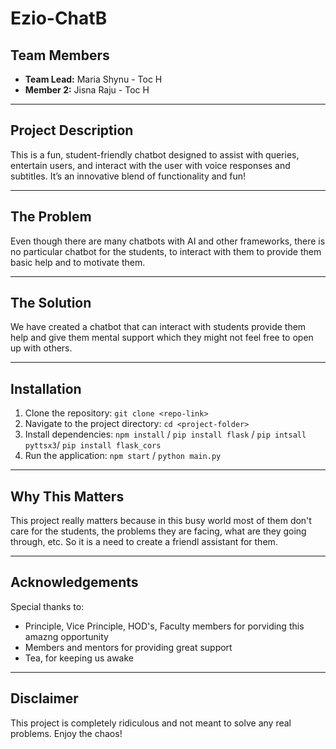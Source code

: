 # Ezio-ChatB

## Team Members

- **Team Lead:** Maria Shynu - Toc H
- **Member 2:** Jisna Raju - Toc H

---

## Project Description
This is a fun, student-friendly chatbot designed to assist with queries, entertain users, and interact with the user with voice responses and subtitles. It’s an innovative blend of functionality and fun!

---

## The Problem 
Even though there are many chatbots with AI and other frameworks, there is no particular chatbot for the students, to interact with them to provide them basic help and to motivate them. 

---

## The Solution 
We have created a chatbot that can interact with students provide them help and give them mental support which they might not feel free to open up with others. 

---

## Installation
1. Clone the repository: `git clone <repo-link>`
2. Navigate to the project directory: `cd <project-folder>`
3. Install dependencies: `npm install` / `pip install flask` / `pip intsall pyttsx3`/ `pip install flask_cors`
4. Run the application: `npm start` / `python main.py`

---

## Why This Matters 
This project really matters because in this busy world most of them don't care for the students, the problems they are facing, what are they going through, etc. So it is a need to create a friendl assistant for them. 

---

## Acknowledgements
Special thanks to:
- Principle, Vice Principle, HOD's, Faculty members for porviding this amazng opportunity
- Members and mentors for providing great support
- Tea, for keeping us awake

---

## Disclaimer
This project is completely ridiculous and not meant to solve any real problems. Enjoy the chaos!

